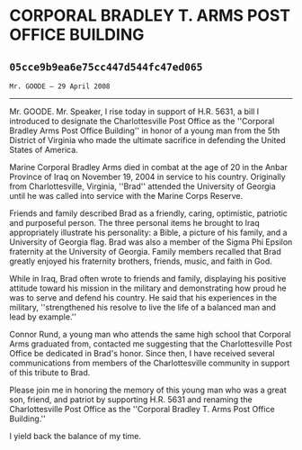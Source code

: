 # CORPORAL BRADLEY T. ARMS POST OFFICE BUILDING
## `05cce9b9ea6e75cc447d544fc47ed065`
`Mr. GOODE — 29 April 2008`

---


Mr. GOODE. Mr. Speaker, I rise today in support of H.R. 5631, a bill 
I introduced to designate the Charlottesville Post Office as the 
''Corporal Bradley Arms Post Office Building'' in honor of a young man 
from the 5th District of Virginia who made the ultimate sacrifice in 
defending the United States of America.

Marine Corporal Bradley Arms died in combat at the age of 20 in the 
Anbar Province of Iraq on November 19, 2004 in service to his country. 
Originally from Charlottesville, Virginia, ''Brad'' attended the 
University of Georgia until he was called into service with the Marine 
Corps Reserve.

Friends and family described Brad as a friendly, caring, optimistic, 
patriotic and purposeful person. The three personal items he brought to 
Iraq appropriately illustrate his personality: a Bible, a picture of 
his family, and a University of Georgia flag. Brad was also a member of 
the Sigma Phi Epsilon fraternity at the University of Georgia. Family 
members recalled that Brad greatly enjoyed his fraternity brothers, 
friends, music, and faith in God.

While in Iraq, Brad often wrote to friends and family, displaying his 
positive attitude toward his mission in the military and demonstrating 
how proud he was to serve and defend his country. He said that his 
experiences in the military, ''strengthened his resolve to live the 
life of a balanced man and lead by example.''

Connor Rund, a young man who attends the same high school that 
Corporal Arms graduated from, contacted me suggesting that the 
Charlottesville Post Office be dedicated in Brad's honor. Since then, I 
have received several communications from members of the 
Charlottesville community in support of this tribute to Brad.

Please join me in honoring the memory of this young man who was a 
great son, friend, and patriot by supporting H.R. 5631 and renaming the 
Charlottesville Post Office as the ''Corporal Bradley T. Arms Post 
Office Building.''



I yield back the balance of my time.